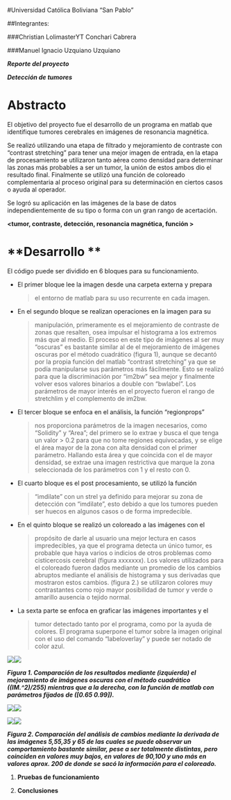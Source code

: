 #Universidad Católica Boliviana “San Pablo”

##Integrantes:

###Christian LolimasterYT Conchari Cabrera

###Manuel Ignacio Uzquiano Uzquiano

***Reporte del proyecto***

***Detección de tumores***

#  **Abstracto**

El objetivo del proyecto fue el desarrollo de un programa en matlab que
identifique tumores cerebrales en imágenes de resonancia magnética.

Se realizó utilizando una etapa de filtrado y mejoramiento de contraste
con “contrast stretching” para tener una mejor imagen de entrada, en la
etapa de procesamiento se utilizaron tanto aérea como densidad para
determinar las zonas más probables a ser un tumor, la unión de estos
ambos dio el resultado final. Finalmente se utilizó una función de
coloreado complementaria al proceso original para su determinación en
ciertos casos o ayuda al operador.

Se logró su aplicación en las imágenes de la base de datos
independientemente de su tipo o forma con un gran rango de acertación.

**&lt;tumor, contraste, detección, resonancia magnética, función &gt;**

#  **Desarrollo **

El código puede ser dividido en 6 bloques para su funcionamiento.

-   El primer bloque lee la imagen desde una carpeta externa y prepara
    > el entorno de matlab para su uso recurrente en cada imagen.

-   En el segundo bloque se realizan operaciones en la imagen para su
    > manipulación, primeramente es el mejoramiento de contraste de
    > zonas que resalten, osea impulsar el histograma a los extremos más
    > que al medio. El proceso en este tipo de imágenes al ser muy
    > “oscuras” es bastante similar al de el mejoramiento de imágenes
    > oscuras por el método cuadrático (figura 1), aunque se decantó por
    > la propia función del matlab “contrast stretching” ya que se podía
    > manipularse sus parámetros más fácilmente. Esto se realizó para
    > que la discriminación por “im2bw” sea mejor y finalmente volver
    > esos valores binarios a double con “bwlabel”. Los parámetros de
    > mayor interés en el proyecto fueron el rango de stretchlim y el
    > complemento de im2bw.

-   El tercer bloque se enfoca en el análisis, la función “regionprops”
    > nos proporciona parámetros de la imagen necesarios, como
    > “Solidity” y “Area”; del primero se lo extrae y busca el que tenga
    > un valor &gt; 0.2 para que no tome regiones equivocadas, y se
    > elige el área mayor de la zona con alta densidad con el
    > primer parámetro. Hallando esta área y que coincida con el de
    > mayor densidad, se extrae una imagen restrictiva que marque la
    > zona seleccionada de los parámetros con 1 y el resto con 0.

-   El cuarto bloque es el post procesamiento, se utilizó la función
    > “imdilate” con un strel ya definido para mejorar su zona de
    > detección con “imdilate”, esto debido a que los tumores pueden ser
    > huecos en algunos casos o de forma impredecible.

-   En el quinto bloque se realizó un coloreado a las imágenes con el
    > propósito de darle al usuario una mejor lectura en casos
    > impredecibles, ya que el programa detecta un único tumor, es
    > probable que haya varios o indicios de otros problemas como
    > cisticercosis cerebral (figura xxxxxxx). Los valores utilizados
    > para el coloreado fueron dados mediante un promedio de los cambios
    > abruptos mediante el análisis de histograma y sus derivadas que
    > mostraron estos cambios. (figura 2.) se utilizaron colores muy
    > contrastantes como rojo mayor posibilidad de tumor y verde o
    > amarillo ausencia o tejido normal.

-   La sexta parte se enfoca en graficar las imágenes importantes y el
    > tumor detectado tanto por el programa, como por la ayuda
    > de colores. El programa superpone el tumor sobre la imagen
    > original con el uso del comando “labeloverlay” y puede ser notado
    > de color azul.

![](media/image4.png)![](media/image1.png)

***Figura 1. Comparación de los resultados mediante (izquierda) el
mejoramiento de imágenes oscuras con el método cuadrático ((IM.\^2)/255)
mientras que a la derecha, con la función de matlab con parámetros
fijados de (\[0.65 0.99\]).***

![](media/image5.png)![](media/image3.png)

![](media/image2.png)![](media/image6.png)

***Figura 2. Comparación del análisis de cambios mediante la derivada de
las imágenes 5,55,35 y 65 de las cuales se puede observar un
comportamiento bastante similar, pese a ser totalmente distintas, pero
coinciden en valores muy bajos, en valores de 90,100 y uno más en
valores aprox. 200 de donde se sacó la información para el coloreado.***

1.  **Pruebas de funcionamiento**

2.  **Conclusiones**
